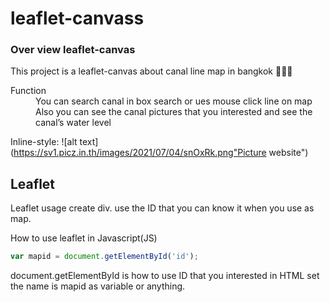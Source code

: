 # leaflet-canvass
### Over view leaflet-canvas 
This project is a leaflet-canvas about canal line map in bangkok 💙💙💙
<dl>
  <dt>Function</dt>
  <dd>You can search canal in box search or ues mouse  click line on map</dd>
  <dd>Also you can see the canal pictures that you interested and see the canal’s water level</dd>
</dl>

Inline-style: 
![alt text](https://sv1.picz.in.th/images/2021/07/04/snOxRk.png"Picture website")



## Leaflet

Leaflet usage
create div. use the ID that you can know it when you use as map.

How to use leaflet in Javascript(JS)

```javascript
var mapid = document.getElementById('id');
```
document.getElementById is how to use ID that you interested in HTML set the name is mapid as variable or anything.
